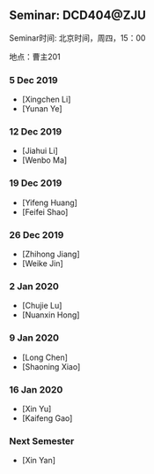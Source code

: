 ## Seminar: DCD404@ZJU

Seminar时间: 北京时间，周四，15：00

地点：曹主201

### 5 Dec 2019
- [Xingchen Li]
- [Yunan Ye]

### 12 Dec 2019
- [Jiahui Li]
- [Wenbo Ma]

### 19 Dec 2019
- [Yifeng Huang]
- [Feifei Shao]

### 26 Dec 2019
- [Zhihong Jiang]
- [Weike Jin]

### 2 Jan 2020
- [Chujie Lu]
- [Nuanxin Hong]

### 9 Jan 2020
- [Long Chen]
- [Shaoning Xiao]

### 16 Jan 2020
- [Xin Yu]
- [Kaifeng Gao]

### Next Semester
- [Xin Yan]
